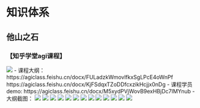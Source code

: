 # 知识体系

##

## 他山之石

### 【知乎学堂agi课程】
<img src='./static/structure.png'/>
- 课程大纲：
  https://agiclass.feishu.cn/docx/FULadzkWmovlfkxSgLPcE4oWnPf
  https://agiclass.feishu.cn/docx/KjFSdqxTZoDDfcxzikHcjjx0nDg
- 课程学员demo: https://agiclass.feishu.cn/docx/M5xydPVjWovB9exHBjDc7IMYnub
- 大纲截图：
<img src='./static/ai_followup_2024-01-25-23-04-18.png'/>
<img src='./static/ai_followup_2024-01-25-23-05-08.png'/>
<img src='./static/ai_followup_2024-01-25-23-05-37.png'/>
<img src='./static/ai_followup_2024-01-25-23-06-18.png'/>
<img src='./static/ai_followup_2024-01-25-23-07-44.png'/>
<img src='./static/ai_followup_2024-01-25-23-08-08.png'/>
<img src='./static/ai_followup_2024-01-25-23-08-38.png'/>
<img src='./static/ai_followup_2024-01-25-23-09-19.png'/>
<img src='./static/ai_followup_2024-01-25-23-09-43.png'/>
<img src='./static/ai_followup_2024-01-25-23-10-54.png'/>
<img src='./static/ai_followup_2024-01-25-23-11-25.png'/>
<img src='./static/ai_followup_2024-01-25-23-11-44.png'/>
<img src='./static/ai_followup_2024-01-25-23-11-58.png'/>
